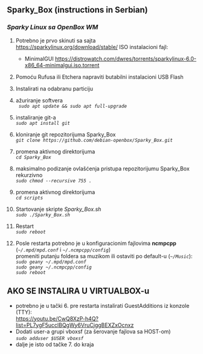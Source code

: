 ## **Sparky_Box** (instructions in Serbian)
### *Sparky Linux sa OpenBox WM*

1. Potrebno je prvo skinuti sa sajta https://sparkylinux.org/download/stable/ ISO instalacioni fajl:
    * MinimalGUI https://distrowatch.com/dwres/torrents/sparkylinux-6.0-x86_64-minimalgui.iso.torrent  

1. Pomoću Rufusa ili Etchera napraviti butabilni instalacioni USB Flash 
1. Instalirati na odabranu particiju
1. ažuriranje softvera  
_` sudo apt update && sudo apt full-upgrade`_
1. instaliranje git-a  
_`sudo apt install git`_
1. kloniranje git repozitorijuma Sparky_Box  
_`git clone https://github.com/debian-openbox/Sparky_Box.git`_
1. promena aktivnog direktorijuma  
_`cd Sparky_Box`_
1. maksimalno podizanje ovlašćenja pristupa repozitorijumu Sparky_Box rekurzivno  
_`sudo chmod --recursive 755 .`_
1. promena aktivnog direktorijuma  
_`cd scripts`_
1. Startovanje skripte _Sparky_Box.sh_  
_`sudo ./Sparky_Box.sh`_
1. Restart  
_`sudo reboot`_
1. Posle restarta potrebno je u konfiguracionim fajlovima **ncmpcpp** (_`~/.mpd/mpd.conf`_ i _`~/.ncmpcpp/config`_)  
promeniti putanju foldera sa muzikom ili ostaviti po default-u (_`~/Music`_):  
_`sudo geany ~/.mpd/mpd.conf`_  
_`sudo geany ~/.ncmpcpp/config`_  
_`sudo reboot`_

## AKO SE INSTALIRA U VIRTUALBOX-u
* potrebno je u tački 6. pre restarta instalirati GuestAdditions iz konzole (TTY):  
https://youtu.be/CwQ8XzP-h4Q?list=PL7ygF5ucclBQgWy6VruCjggBEXZxOcnxz
* Dodati user-a grupi vboxsf (za šerovanje fajlova sa HOST-om)  
_`sudo adduser $USER vboxsf`_
* dalje je isto od tačke 7. do kraja


